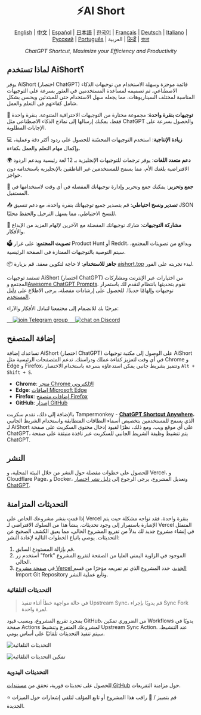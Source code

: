 <h1 align="center">
⚡️AI Short
</h1>
<p align="center">
    <a href="/README-en.md">English</a> | <a href="/README.md">中文</a> |
<a href="./README-es.md">Español</a> |
<a href="./README-ja.md">日本語</a> |
<a href="./README-ko.md">한국어</a> |
<a href="./README-fr.md">Français</a> |
<a href="./README-de.md">Deutsch</a> |
<a href="./README-it.md">Italiano</a> |
<a href="./README-ru.md">Русский</a> |
<a href="./README-pt.md">Português</a> |
العربية |
<a href="./README-hi.md">हिन्दी</a> |
<a href="./README-bn.md">বাংলা</a>
</p>
<p align="center">
    <em>ChatGPT Shortcut, Maximize your Efficiency and Productivity</em>
</p>

## لماذا تستخدم AiShort؟

يوفر AiShort (اختصار ChatGPT) قائمة موجزة وسهلة الاستخدام من توجيهات الذكاء الاصطناعي. تم تصميمه لمساعدة المستخدمين في العثور بسرعة على التوجيهات المناسبة لمختلف السيناريوهات، مما يجعله سهل الاستخدام حتى للمبتدئين ويحسن بشكل شامل كفاءتهم في التعلم والعمل.

🚀 **توجيهات بنقرة واحدة**: مجموعة مختارة من التوجيهات الاحترافية المتنوعة. بنقرة واحدة فقط، يمكنك إرسالها إلى نماذج الذكاء الاصطناعي مثل ChatGPT والحصول بسرعة على الإجابات المطلوبة.

💻 **زيادة الإنتاجية**: استخدم التوجيهات المحسّنة للحصول على ردود أكثر دقة وعملية، وإكمال مهام التعلم والعمل بكفاءة.

🌍 **دعم متعدد اللغات**: يوفر ترجمات للتوجيهات الإنجليزية بـ 12 لغة رئيسية ويدعم الردود الافتراضية بلغتك الأم، مما يسمح للمستخدمين غير الناطقين بالإنجليزية باستخدامه دون حواجز.

💾 **جمع وتحرير**: يمكنك جمع وتحرير وإدارة توجيهاتك المفضلة في أي وقت لاستخدامها في المستقبل.

📤 **تصدير ونسخ احتياطي**: قم بتصدير جميع توجيهاتك بنقرة واحدة، مع دعم تنسيق JSON للنسخ الاحتياطي، مما يسهل الترحيل والحفظ محليًا.

🌟 **مشاركة التوجيهات**: شارك توجيهاتك المفضلة مع الآخرين لإلهام المزيد من الإبداع والأفكار.

🗳️ **تصويت المجتمع**: على غرار Product Hunt أو Reddit، وبدافع من تصويتات المجتمع، سيتم التوصية بالتوجيهات الممتازة في الصفحة الرئيسية.

📦 **جاهز للاستخدام**: لا حاجة لتكوين معقد. قم بزيارة [aishort.top](https://www.aishort.top/ar/) لبدء تجربته على الفور.

تستمد توجيهات AiShort (اختصار ChatGPT) من اختيارات عبر الإنترنت ومشاركات المجتمع و[Awesome ChatGPT Prompts](https://github.com/f/awesome-chatgpt-prompts). نقوم بتحديثها بانتظام لنقدم لك باستمرار توجيهات وإلهامًا جديدًا. للحصول على إرشادات مفصلة، يرجى الاطلاع على [دليل المستخدم](https://www.aishort.top/ar/docs/guides/getting-started).

مرحبًا بك للانضمام إلى مجتمعنا لتبادل الأفكار والآراء:

<a href="https://t.me/aishort_top">
    <img src="https://img.shields.io/badge/Telegram-Group-blue?logo=telegram&style=for-the-badge" alt="join Telegram group" />
</a>

<a href="https://discord.gg/PZTQfJ4GjX">
    <img src="https://img.shields.io/discord/1048780149899939881?color=%2385c8c8&label=Discord&logo=discord&style=for-the-badge" alt="chat on Discord" />
</a>

## إضافة المتصفح

تساعدك إضافة AiShort (اختصار ChatGPT) على الوصول إلى مكتبة توجيهات AiShort في أي وقت لتعزيز كفاءة عملك ودراستك. تدعم المتصفحات الرئيسية مثل Chrome و Edge و Firefox، وتتميز بشريط جانبي يمكن استدعاؤه بسرعة باستخدام الاختصار `Alt + Shift + S`.

- **Chrome**: [متجر Chrome الإلكتروني](https://chrome.google.com/webstore/detail/chatgpt-shortcut/blcgeoojgdpodnmnhfpohphdhfncblnj)
- **Edge**: [إضافات Microsoft Edge](https://microsoftedge.microsoft.com/addons/detail/chatgpt-shortcut/hnggpalhfjmdhhmgfjpmhlfilnbmjoin)
- **Firefox**: [إضافات متصفح Firefox](https://addons.mozilla.org/addon/chatgpt-shortcut/)
- **GitHub**: [إصدار GitHub](https://github.com/rockbenben/ChatGPT-Shortcut/releases/latest)

بالإضافة إلى ذلك، نقدم سكربت Tampermonkey - [**ChatGPT Shortcut Anywhere**](https://greasyfork.org/scripts/482907-chatgpt-shortcut-anywhere)، الذي يسمح للمستخدمين بتخصيص أسماء النطاقات المتطابقة واستخدام الشريط الجانبي لـ AiShort على أي موقع ويب. ومع ذلك، نظرًا لقيود إدخال محتوى السكربت على صفحة ChatGPT، يتم تنشيط وظيفة الشريط الجانبي للسكربت عبر نافذة منبثقة على صفحة ChatGPT.

## النشر

للحصول على خطوات مفصلة حول النشر من خلال البيئة المحلية، و Vercel، و Cloudflare Page، و Docker، وتعديل المشروع، يرجى الرجوع إلى [دليل نشر اختصار ChatGPT](https://www.aishort.top/ar/docs/deploy).

## التحديثات المتزامنة

إذا قمت بنشر مشروعك الخاص على Vercel بنقرة واحدة، فقد تواجه مشكلة حيث يتم الإشارة باستمرار إلى وجود تحديثات. ينشأ هذا من السلوك الافتراضي لـ Vercel المتمثل في إنشاء مشروع جديد لك بدلاً من تفريع المشروع الحالي، مما يعيق الكشف الصحيح عن التحديثات. يوصى باتباع الخطوات التالية لإعادة النشر:

1. قم بإزالة المستودع السابق.
2. استخدم زر "fork" الموجود في الزاوية اليمنى العليا من الصفحة لتفريع المشروع الحالي.
3. في [صفحة مشروع Vercel الجديد](https://vercel.com/new)، حدد المشروع الذي تم تفريعه مؤخرًا من قسم Import Git Repository وتابع عملية النشر.

### التحديثات التلقائية

> في حالة مواجهة خطأ أثناء تنفيذ Upstream Sync، قم يدويًا بإجراء Sync Fork لمرة واحدة.

بمجرد تفريع المشروع، وبسبب قيود GitHub، من الضروري تمكين Workflows يدويًا في صفحة Actions لمشروعك المتفرع وتنشيط Upstream Sync Action. عند التنشيط، سيتم تنفيذ التحديثات تلقائيًا على أساس يومي.

![التحديثات التلقائية](https://img.newzone.top/2023-05-19-11-57-59.png?imageMogr2/format/webp)

![تمكين التحديثات التلقائية](https://img.newzone.top/2023-05-19-11-59-26.png?imageMogr2/format/webp)

### التحديثات اليدوية

للحصول على تحديثات فورية، تحقق من [مستندات GitHub](https://docs.github.com/en/pull-requests/collaborating-with-pull-requests/working-with-forks/syncing-a-fork) حول مزامنة التفريعات.

⭐ قم بتمييز / 👀 راقب هذا المشروع أو تابع المؤلف لتلقي إشعارات حول الميزات الجديدة.
